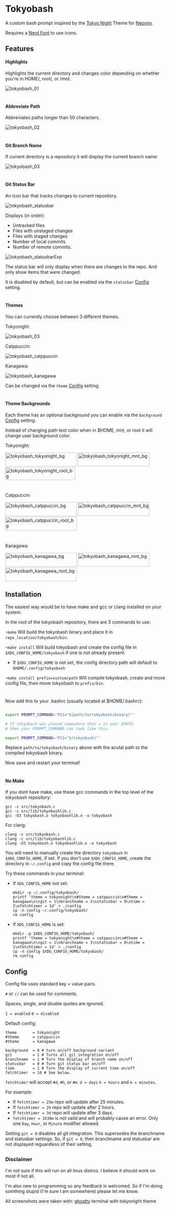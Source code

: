 # Tokyobash
A custom bash prompt inspired by the [Tokyo Night](https://www.github.com/folke/tokyonight.nvim) Theme for [Neovim](http://www.neovim.io).

Requires a [Nerd Font](https://www.nerdfonts.com) to use icons.
## Features

#### Highlights
Highlights the current directory and changes color depending on whether you're in HOME/, root/, or /mnt.
  
![tokyobash_01](https://github.com/user-attachments/assets/f8f1f02f-abf7-4a15-b024-491dcbb8675f)

#

#### Abbreviate Path
Abbreviates paths longer than 50 characters.

![tokyobash_02](https://github.com/user-attachments/assets/b3b94ac8-b229-442d-a684-4afb493649dc)

#

#### Git Branch Name
If current directory is a repository it will display the current branch name:
 
![tokyobash_03](https://github.com/user-attachments/assets/7a47c858-b828-4b0e-96d9-bff82d4d7d48)

#

#### Git Status Bar
An icon bar that tracks changes to current repository.

  ![tokyobash_statusbar](https://github.com/user-attachments/assets/a94962ee-7279-4cc3-acd5-1e97b9a74e4a)

Displays (in order):

  - Untracked files
  - Files with unstaged changes
  - Files with staged changes
  - Number of local commits
  - Number of remote commits.

![tokyobash_statusbarExp](https://github.com/user-attachments/assets/f3cce450-e44f-46aa-a4a2-b75f0145a9d5)

The status bar will only display when there are changes to the repo. And only show items that were changed.

It is disabled by default, but can be enabled via the `statusbar` [Config](#config) setting.

#

#### Themes
You can currently choose between 3 different themes.

Tokyonight:
  
![tokyobash_03](https://github.com/user-attachments/assets/75182622-9ce7-43a4-9fd0-d9f431105b26)

Catppuccin:

![tokyobash_catppuccin](https://github.com/user-attachments/assets/b99bbb0f-fe02-4c12-906b-51229efa3cb4)

Kanagawa:

![tokyobash_kanagawa](https://github.com/user-attachments/assets/3bc22047-44d2-4674-a20d-01537a94b5d7)

Can be changed via the `theme` [Config](#config) setting.

#

#### Theme Backgrounds
  
  Each theme has an optional background you can enable via the `background` [Config](#config) setting.
  
 Instead of changing path text color when in $HOME, mnt, or root it will change user background color.

  Tokyonight:
  
<img width="225" height="43" alt="tokyobash_tokyonight_bg" src="https://github.com/user-attachments/assets/9b1ff712-c651-42f1-9d1a-b2e7ef687648" />
<img width="225" height="43" alt="tokyobash_tokyonight_mnt_bg" src="https://github.com/user-attachments/assets/2a32ec22-434c-4782-ad5d-06998fa6e8b7" />
<img width="220" height="40" alt="tokyobash_tokyonight_root_bg" src="https://github.com/user-attachments/assets/378b3bc8-7e52-419f-9d0e-9a7dcdce8b58" />

#

Catppuccin:

<img width="225" height="43" alt="tokyobash_catppuccin_bg" src="https://github.com/user-attachments/assets/cfda0f0e-bd70-48b0-8f86-5a8575f5f3f8" />
<img width="225" height="43" alt="tokyobash_catppuccin_mnt_bg" src="https://github.com/user-attachments/assets/1a632eb0-7b47-47e1-b436-e5142c75806f" />
<img width="225" height="43" alt="tokyobash_catppuccin_root_bg" src="https://github.com/user-attachments/assets/099e43e2-4cc0-4604-924c-810fc12eae66" />

#

Kanagawa:

<img width="225" height="43" alt="tokyobash_kanagawa_bg" src="https://github.com/user-attachments/assets/a9f02c41-dce0-4e56-b8f0-66950f3a6a24" />
<img width="225" height="43" alt="tokyobash_kanagawa_mnt_bg" src="https://github.com/user-attachments/assets/a4a182d5-5e74-41a1-b2fc-bd65671db768" />
<img width="225" height="43" alt="tokyobash_kanagawa_root_bg" src="https://github.com/user-attachments/assets/8c986c88-1426-4ba5-947a-2b654660cb2c" />

## Installation

The easiest way would be to have make and gcc or clang installed on your system.

In the root of the tokyobash repository, there are 3 commands to use:


  -`make` Will build the tokyobash binary and place it in `repo_location/tokyobash/bin`.

  -`make install` Will build tokyobash and create the config file in `$XDG_CONFIG_HOME/tokyobash` if one is not already present:

  - If `$XDG_CONFIG_HOME` is not set, the config directory path will default to `$HOME/.config/tokyobash`

  -`make install prefix=custom/path` Will compile tokyobash, create and move config file, then move tokyobash to `prefix/bin`.
  
#

Now add this to your .bashrc (usually located at $HOME/.bashrc):

```bash

export PROMPT_COMMAND='PS1="$(path/to/tokyobash/binary)"'

# If tokyobash was placed somewhere that's in your $PATH,
# then your PROMPT_COMMAND can look like this.

export PROMPT_COMMAND='PS1="$(tokyobash)"'

```
Replace `path/to/tokyobash/binary` above with the acutal path to the compiled tokyobash binary.

Now save and restart your terminal!

#

#### No Make

If you dont have make, use these gcc commands in the top level of the tokyobash repository:
```
gcc -c src/tokyobash.c
gcc -c src/lib/tokyobashlib.c
gcc -O3 tokyobash.o tokyobashlib.o -o tokyobash
```

For clang:

```
clang -c src/tokyobash.c
clang -c src/lib/tokyobashlib.c
clang -O3 tokyobash.o tokyobashlib.o -o tokyobash
```

You will need to manually create the directory `tokyobash` in `$XDG_CONFIG_HOME`, if set. If you don't use `$XDG_CONFIG_HOME`, create the directory in `~/.config` and copy the config file there.

Try these commands in your terminal:

- If `XDG_CONFIG_HOME` not set:
  ```
  mkdir -p ~/.config/tokyobash/
  printf 'theme = tokyonight\n#theme = catppuccin\n#theme = kanagawa\n\ngit = 1\nbranchname = 1\nstatusbar = 0\ntime = 1\nfetchtimer = 1d' > ./config
  cp -n config ~/.config/tokyobash/
  rm config
  ```
- If  `XDG_CONFIG_HOME` is set:
  ```
  mkdir -p $XDG_CONFIG_HOME/tokyobash/
  printf 'theme = tokyonight\n#theme = catppuccin\n#theme = kanagawa\n\ngit = 1\nbranchname = 1\nstatusbar = 0\ntime = 1\nfetchtimer = 1d' > ./config
  cp -n config $XDG_CONFIG_HOME/tokyobash/
  rm config
  ```

## Config

Config file uses standard key = value pairs.

`#` or `//` can be used for comments.

Spaces, single, and double quotes are ignored.

`1 = enabled` `0 = disabled`

Default config:
```
theme       = tokyonight
#theme      = catppuccin
#theme      = kanagawa

background  = 0 # turn on/off background variant
git         = 1 # Turns all git integration on/off
branchname  = 1 # Turn the display of branch name on/off
statusbar   = 0 # Turn git status bar on/off
time        = 1 # Turn the display of current time on/off
fetchtimer  = 1d # See below.
```

`fetchtimer` will accept `#d`, `#h`, or `#m`. `d = days` `h = hours` and `m = minutes`.

For example:

  - If `fetchtimer = 25m` repo will update after 25 minutes.
  - If `fetchtimer = 2h` repo will update after 2 hours.
  - If `fetchtimer = 3d` repo will update after 3 days.
  - `fetchtimer = 1h30m` is not vaild and will probably cause an error. Only one `Day`, `Hour`, or `Minute` modifier allowed.

Setting `git = 0` disables all git integration. This supersedes the branchname and statusbar settings.
So, if `git = 0`, then branchname and statusbar are not displayed reguardless of their setting.

##

### Disclaimer
I'm not sure if this will run on all linux distros. I believe it should work on most if not all.

I'm also new to programming so any feedback is welcomed.
So if I'm doing somthing stupid (I'm sure I am somewhere) please let me know.

All screenshots were taken with: [ghostty](https://www.ghostty.org) terminal with tokyonight theme
